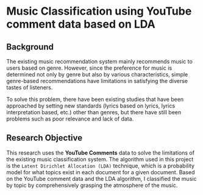 # Music Classification using YouTube comment data based on LDA

## Background
The existing music recommendation system mainly recommends music to users based on genre. However, since the preference for music is determined not only by genre but also by various characteristics, simple genre-based recommendations have limitations in satisfying the diverse tastes of listeners. 

To solve this problem, there have been existing studies that have been approached by setting new standards (lyrics based on lyrics, lyrics interpretation based, etc.) other than genres, but there have still been problems such as poor relevance and lack of data. 

## Research Objective
This research uses the **YouTube Comments** data to solve the limitations of the existing music classification system. The algorithm used in this project is the ``Latent Dirichlet Allocation (LDA)`` technique, which is a probability model for what topics exist in each document for a given document. 
Based on the YouTube comment data and the LDA algorithm, I classified the music by topic by comprehensively grasping the atmosphere of the music.
